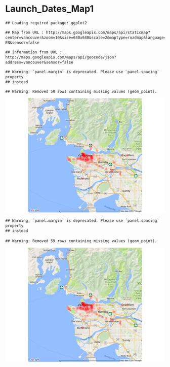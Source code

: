 # Launch_Dates_Map1


```
## Loading required package: ggplot2
```

```
## Map from URL : http://maps.googleapis.com/maps/api/staticmap?center=vancouver&zoom=10&size=640x640&scale=2&maptype=roadmap&language=en-EN&sensor=false
```

```
## Information from URL : http://maps.googleapis.com/maps/api/geocode/json?address=vancouver&sensor=false
```

```
## Warning: `panel.margin` is deprecated. Please use `panel.spacing` property
## instead
```

```
## Warning: Removed 59 rows containing missing values (geom_point).
```

![](Launch_Dates_Map1_files/figure-html/unnamed-chunk-1-1.png)<!-- -->

```
## Warning: `panel.margin` is deprecated. Please use `panel.spacing` property
## instead

## Warning: Removed 59 rows containing missing values (geom_point).
```

![](Launch_Dates_Map1_files/figure-html/unnamed-chunk-1-2.png)<!-- -->

